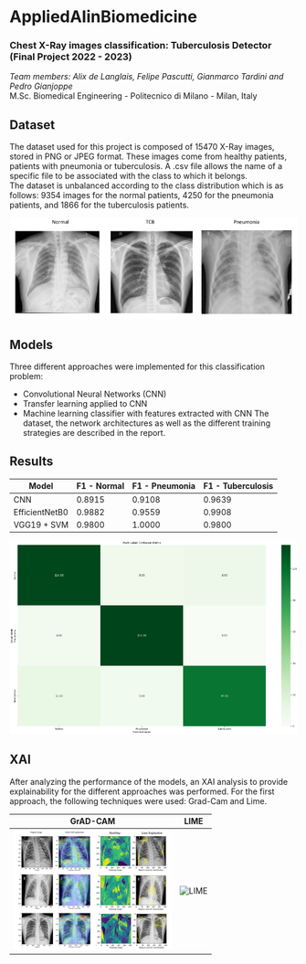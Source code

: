 # AppliedAIinBiomedicine
### Chest X-Ray images classification: Tuberculosis Detector (Final Project 2022 - 2023)
_Team members: Alix de Langlais, Felipe Pascutti, Gianmarco Tardini and Pedro Gianjoppe_  
M.Sc. Biomedical Engineering - Politecnico di Milano - Milan, Italy

## Dataset
The dataset used for this project is composed of 15470 X-Ray images, stored in PNG or JPEG format. These images come from healthy patients, patients with pneumonia or tuberculosis. A .csv file allows the name of a specific file to be associated with the class to which it belongs.  
The dataset is unbalanced according to the class distribution which is as follows: 9354 images for the normal patients, 4250 for the pneumonia patients, and 1866 for the tuberculosis patients.

![img](https://github.com/Adelanglais/AppliedAIinBiomedicine/blob/111de3d380857be3e0d20068a6ca7931acb31981/dataset_example.png)

## Models
Three different approaches were implemented for this classification problem:  
+ Convolutional Neural Networks (CNN)
+ Transfer learning applied to CNN
+ Machine learning classifier with features extracted with CNN
The dataset, the network architectures as well as the different training strategies are described in the report.

## Results

| Model          | F1 - Normal | F1 - Pneumonia | F1 - Tuberculosis |
| -------------- | ----------- | -------------- | ----------------- |
| CNN            | 0.8915      | 0.9108         | 0.9639            |
| EfficientNetB0 | 0.9882      | 0.9559         | 0.9908            |
| VGG19 + SVM    | 0.9800      | 1.0000         | 0.9800            |

![confusion_matrix](https://github.com/Adelanglais/AppliedAIinBiomedicine/blob/bc681b3f80c1eee891fcce6795c2e1981b0cda74/confusion_matrix.png)

## XAI
After analyzing the performance of the models, an XAI analysis to provide explainability for the different
approaches was performed. For the first approach, the following techniques were used: Grad-Cam and Lime.

| GrAD-CAM          | LIME | 
| -------------- | ----------- | 
| ![GRAD_CAM](https://github.com/Adelanglais/AppliedAIinBiomedicine/blob/6bdc12e9624242b6d2155eea16fb0c31902c05d3/GradCam_XAI.png)            | ![LIME]()      |

